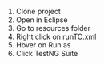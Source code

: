 1. Clone project
2. Open in Eclipse
3. Go to resources folder
4. Right click on runTC.xml
5. Hover on Run as
6. Click TestNG Suite
